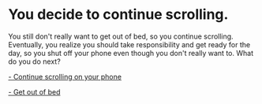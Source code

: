 # You decide to continue scrolling.

You still don't really want to get out of bed, so you continue scrolling. Eventually, you realize you should take responsibility and get ready for the day, so you shut off your phone even though you don't really want to. What do you do next?

[- Continue scrolling on your phone](Go-on-phone/go-on-phone.md)

[- Get out of bed](Get-out-of-bed/Get-out-of-bed.md)
